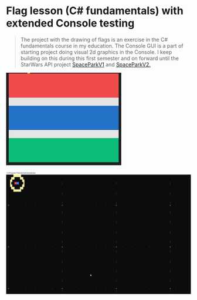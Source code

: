# Flag lesson (C# fundamentals) with extended Console testing

> The project with the drawing of flags is an exercise in the C# fundamentals course in my education. The Console GUI is a part of starting project doing visual 2d graphics in the Console. I keep building on this during this first semester and on forward until the StarWars API project [SpaceParkV1](https://github.com/PGBSNH20/spacepark-spacex) and [SpaceParkV2.](https://github.com/PGBSNH20/spaceparkv2-buddygroup6-renegades)

![Flags](img/2021-12-05-16-21-44.png)

![Starting painter](img/2021-12-05-16-32-29.png)
